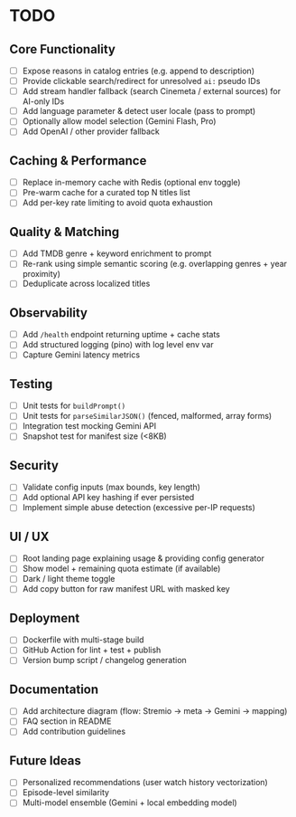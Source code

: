 # TODO

## Core Functionality
- [ ] Expose reasons in catalog entries (e.g. append to description)
- [ ] Provide clickable search/redirect for unresolved `ai:` pseudo IDs
- [ ] Add stream handler fallback (search Cinemeta / external sources) for AI-only IDs
- [ ] Add language parameter & detect user locale (pass to prompt)
- [ ] Optionally allow model selection (Gemini Flash, Pro)
- [ ] Add OpenAI / other provider fallback

## Caching & Performance
- [ ] Replace in-memory cache with Redis (optional env toggle)
- [ ] Pre-warm cache for a curated top N titles list
- [ ] Add per-key rate limiting to avoid quota exhaustion

## Quality & Matching
- [ ] Add TMDB genre + keyword enrichment to prompt
- [ ] Re-rank using simple semantic scoring (e.g. overlapping genres + year proximity)
- [ ] Deduplicate across localized titles

## Observability
- [ ] Add `/health` endpoint returning uptime + cache stats
- [ ] Add structured logging (pino) with log level env var
- [ ] Capture Gemini latency metrics

## Testing
- [ ] Unit tests for `buildPrompt()`
- [ ] Unit tests for `parseSimilarJSON()` (fenced, malformed, array forms)
- [ ] Integration test mocking Gemini API
- [ ] Snapshot test for manifest size (<8KB)

## Security
- [ ] Validate config inputs (max bounds, key length)
- [ ] Add optional API key hashing if ever persisted
- [ ] Implement simple abuse detection (excessive per-IP requests)

## UI / UX
- [ ] Root landing page explaining usage & providing config generator
- [ ] Show model + remaining quota estimate (if available)
- [ ] Dark / light theme toggle
- [ ] Add copy button for raw manifest URL with masked key

## Deployment
- [ ] Dockerfile with multi-stage build
- [ ] GitHub Action for lint + test + publish
- [ ] Version bump script / changelog generation

## Documentation
- [ ] Add architecture diagram (flow: Stremio -> meta -> Gemini -> mapping)
- [ ] FAQ section in README
- [ ] Add contribution guidelines

## Future Ideas
- [ ] Personalized recommendations (user watch history vectorization)
- [ ] Episode-level similarity
- [ ] Multi-model ensemble (Gemini + local embedding model)
